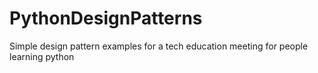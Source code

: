 # PythonDesignPatterns

Simple design pattern examples for a tech education meeting for people learning python
